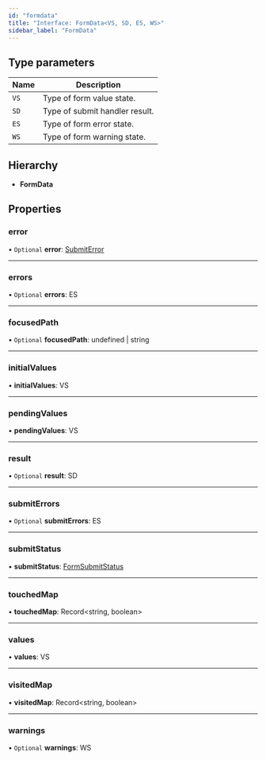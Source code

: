 ```yaml
---
id: "formdata"
title: "Interface: FormData<VS, SD, ES, WS>"
sidebar_label: "FormData"
---
```


## Type parameters

Name | Description |
------ | ------ |
`VS` | Type of form value state. |
`SD` | Type of submit handler result. |
`ES` | Type of form error state. |
`WS` | Type of form warning state.  |

## Hierarchy

* **FormData**

## Properties

### error

• `Optional` **error**: [SubmitError](../classes/submiterror.md)

___

### errors

• `Optional` **errors**: ES

___

### focusedPath

• `Optional` **focusedPath**: undefined \| string

___

### initialValues

•  **initialValues**: VS

___

### pendingValues

•  **pendingValues**: VS

___

### result

• `Optional` **result**: SD

___

### submitErrors

• `Optional` **submitErrors**: ES

___

### submitStatus

•  **submitStatus**: [FormSubmitStatus](../enums/formsubmitstatus.md)

___

### touchedMap

•  **touchedMap**: Record&#60;string, boolean>

___

### values

•  **values**: VS

___

### visitedMap

•  **visitedMap**: Record&#60;string, boolean>

___

### warnings

• `Optional` **warnings**: WS

